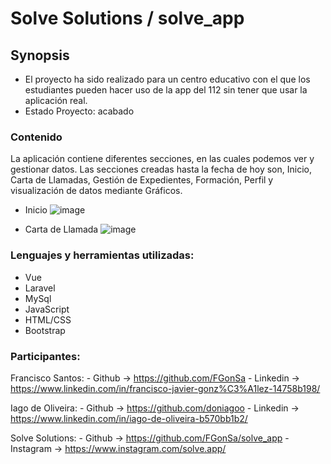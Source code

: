 # Solve Solutions / solve_app

## Synopsis

* El proyecto ha sido realizado para un centro educativo con el que los estudiantes pueden hacer uso de la app del 112 sin tener que usar la aplicación real.
* Estado Proyecto: acabado

### Contenido

La aplicación contiene diferentes secciones, en las cuales podemos ver y gestionar datos.
Las secciones creadas hasta la fecha de hoy son, Inicio, Carta de Llamadas, Gestión de Expedientes, Formación, Perfil y visualización de datos mediante Gráficos.

* Inicio
![image](https://user-images.githubusercontent.com/91599970/164946370-2303946e-010f-4639-aa54-3f3339ad366c.png)

* Carta de Llamada
![image](https://user-images.githubusercontent.com/91599970/164946397-70249073-8c7c-41ab-a5fa-ea53c0a7bd24.png)



### Lenguajes y herramientas utilizadas:

* Vue
* Laravel
* MySql
* JavaScript
* HTML/CSS
* Bootstrap

### Participantes:

Francisco Santos: 
    - Github -> https://github.com/FGonSa
    - Linkedin -> https://www.linkedin.com/in/francisco-javier-gonz%C3%A1lez-14758b198/

Iago de Oliveira: 
    - Github -> https://github.com/doniagoo
    - Linkedin -> https://www.linkedin.com/in/iago-de-oliveira-b570bb1b2/

Solve Solutions: 
    - Github -> https://github.com/FGonSa/solve_app
    - Instagram -> https://www.instagram.com/solve.app/
